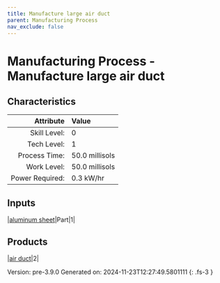 ```yaml
---
title: Manufacture large air duct
parent: Manufacturing Process
nav_exclude: false
---
```

# Manufacturing Process - Manufacture large air duct


## Characteristics

| Attribute      | Value |
|--------:|:------|
|Skill Level:|0|
|Tech Level:|1|
|Process Time:|50.0 millisols|
|Work Level:|50.0 millisols|
|Power Required:|0.3 kW/hr|

## Inputs

|[aluminum sheet](../part/aluminum-sheet.html)|Part|1|

## Products

|[air duct](../part/air-duct.html)|2|


Version: pre-3.9.0 Generated on: 2024-11-23T12:27:49.5801111
{: .fs-3 }


